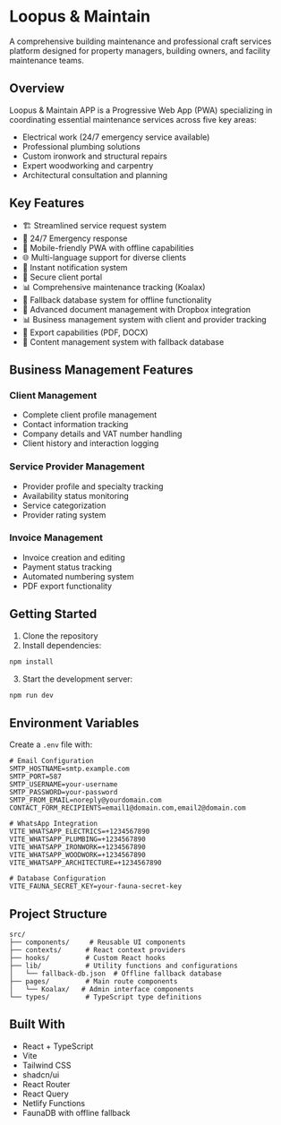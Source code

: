 # Loopus & Maintain

A comprehensive building maintenance and professional craft services platform designed for property managers, building owners, and facility maintenance teams.

## Overview

Loopus & Maintain APP is a Progressive Web App (PWA) specializing in coordinating essential maintenance services across five key areas:
- Electrical work (24/7 emergency service available)
- Professional plumbing solutions
- Custom ironwork and structural repairs
- Expert woodworking and carpentry
- Architectural consultation and planning

## Key Features

- 🏗️ Streamlined service request system
- 🚨 24/7 Emergency response
- 📱 Mobile-friendly PWA with offline capabilities
- 🌐 Multi-language support for diverse clients
- 📧 Instant notification system
- 🔐 Secure client portal
- 📊 Comprehensive maintenance tracking (Koalax)
- 🔄 Fallback database system for offline functionality
- 📄 Advanced document management with Dropbox integration
- 📊 Business management system with client and provider tracking
- 🔄 Export capabilities (PDF, DOCX)
- 📝 Content management system with fallback database

## Business Management Features

### Client Management
- Complete client profile management
- Contact information tracking
- Company details and VAT number handling
- Client history and interaction logging

### Service Provider Management
- Provider profile and specialty tracking
- Availability status monitoring
- Service categorization
- Provider rating system

### Invoice Management
- Invoice creation and editing
- Payment status tracking
- Automated numbering system
- PDF export functionality

## Getting Started

1. Clone the repository
2. Install dependencies:
```bash
npm install
```
3. Start the development server:
```bash
npm run dev
```

## Environment Variables

Create a `.env` file with:

```env
# Email Configuration
SMTP_HOSTNAME=smtp.example.com
SMTP_PORT=587
SMTP_USERNAME=your-username
SMTP_PASSWORD=your-password
SMTP_FROM_EMAIL=noreply@yourdomain.com
CONTACT_FORM_RECIPIENTS=email1@domain.com,email2@domain.com

# WhatsApp Integration
VITE_WHATSAPP_ELECTRICS=+1234567890
VITE_WHATSAPP_PLUMBING=+1234567890
VITE_WHATSAPP_IRONWORK=+1234567890
VITE_WHATSAPP_WOODWORK=+1234567890
VITE_WHATSAPP_ARCHITECTURE=+1234567890

# Database Configuration
VITE_FAUNA_SECRET_KEY=your-fauna-secret-key
```

## Project Structure

```
src/
├── components/     # Reusable UI components
├── contexts/      # React context providers
├── hooks/         # Custom React hooks
├── lib/           # Utility functions and configurations
│   └── fallback-db.json  # Offline fallback database
├── pages/         # Main route components
│   └── Koalax/   # Admin interface components
└── types/         # TypeScript type definitions
```

## Built With

- React + TypeScript
- Vite
- Tailwind CSS
- shadcn/ui
- React Router
- React Query
- Netlify Functions
- FaunaDB with offline fallback